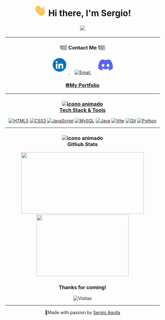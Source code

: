 <h1 align="center"><img src="https://raw.githubusercontent.com/ABSphreak/ABSphreak/master/gifs/Hi.gif" alt="icono animado" width="40" /> Hi there, I'm Sergio!</h1>

<h2 align="center" style="margin-top: 0;">
  <img src="https://readme-typing-svg.herokuapp.com?font=Fira+Code&size=30&pause=500&color=9B30FF&center=true&vCenter=true&multiline=true&width=600&height=130&lines=Fullstack+Development+Student;Passionate+about+Tech;Always+Learning" />
</h2>

---

###  <div align="center">👇🏼 Contact Me  👇🏼

  
</div>

 <p align="center">

  <a href="https://www.linkedin.com/in/sergio-agulla/">
    <img src="372102050_LINKEDIN_ICON_TRANSPARENT_400.gif" alt="LinkedIn" width="60"/>
  </a>
  &nbsp;&nbsp;&nbsp;
  <a href="mailto:serxa92@hotmail.com">
    <img src="https://cdn.pixabay.com/animation/2022/09/28/02/29/02-29-48-377_512.gif" alt="Email" width="60"/>
  </a>
  &nbsp;&nbsp;&nbsp;
  <a href="http://discordapp.com/users/%20294615395921559552">
  <img src="372108630_DISCORD_LOGO_400.gif" alt="Discord" width="60"/>
</p>


###  <div align="center"><a href="https://sergioagulla.vercel.app/">🌐My Portfolio

  
</div>

   

---

<h3 align="center">
  <img src="https://i.imgur.com/keSzdVD.gif" alt="icono animado" width="40" /><br>
  Tech Stack & Tools
</h3>


<div align="center">

  <a href="https://developer.mozilla.org/en-US/docs/Web/HTML"><img src="https://img.icons8.com/color/50/html-5.png" alt="HTML5"/></a>
  <a href="https://developer.mozilla.org/en-US/docs/Web/CSS"><img src="https://img.icons8.com/color/50/css3.png" alt="CSS3"/></a>
  <a href="https://developer.mozilla.org/en-US/docs/Web/JavaScript"><img src="https://img.icons8.com/color/50/javascript.png" alt="JavaScript"/></a>
  <a href="https://www.mysql.com/"><img src="https://img.icons8.com/color/50/mysql-logo.png" alt="MySQL"/></a>
  <a href="https://www.java.com/"><img src="https://img.icons8.com/color/50/java-coffee-cup-logo.png" alt="Java"/></a>
  <a href="https://vitejs.dev/"><img src="https://img.icons8.com/color/50/vite.png" alt="Vite"/></a>
  <a href="https://git-scm.com/"><img src="https://img.icons8.com/color/50/git.png" alt="Git"/></a>
  <a href="https://www.python.org/"><img src="https://img.icons8.com/color/50/python.png" alt="Python"/></a>


  

</div>

---
<h3 align="center">
  <img src="https://media.giphy.com/media/iY8CRBdQXODJSCERIr/giphy.gif" alt="icono animado" width="40" /><br>
  Github Stats
</h3>
<p align="center">
  <img src="https://github-readme-stats.vercel.app/api?username=serxa92&show_icons=true&theme=radical" width="400" height="200" />
  <img src="https://github-readme-stats.vercel.app/api/top-langs/?username=serxa92&layout=compact&theme=radical" width="300" height="200" />
</p>


###  <div align="center">Thanks for coming!
<p align="center">
  
<img src="https://count.getloli.com/get/@serxa92?theme=gelbooru" width=400 alt="Visitas" />


</p>

---

<p align="center"> 
   🌱Made with passion by <a href="https://github.com/serxa92">Sergio Agulla</a>
</p>



